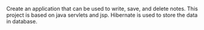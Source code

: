 Create an application that can be used to write, save, and delete notes.
This project is based on java servlets and jsp.
Hibernate is used to store the data in database.

